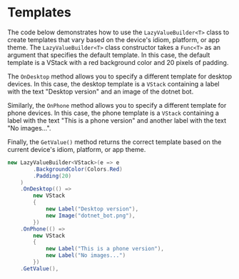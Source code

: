 # Templates

The code below demonstrates how to use the `LazyValueBuilder<T>` class to create templates that vary based on the device's idiom, platform, or app theme. The `LazyValueBuilder<T>` class constructor takes a `Func<T>` as an argument that specifies the default template. In this case, the default template is a VStack with a red background color and 20 pixels of padding.

The `OnDesktop` method allows you to specify a different template for desktop devices. In this case, the desktop template is a `VStack` containing a label with the text "Desktop version" and an image of the dotnet bot.

Similarly, the `OnPhone` method allows you to specify a different template for phone devices. In this case, the phone template is a `VStack` containing a label with the text "This is a phone version" and another label with the text "No images...".

Finally, the `GetValue()` method returns the correct template based on the current device's idiom, platform, or app theme.

```cs
new LazyValueBuilder<VStack>(e => e
        .BackgroundColor(Colors.Red)
        .Padding(20)
    )
    .OnDesktop(() =>
        new VStack
        {
            new Label("Desktop version"),
            new Image("dotnet_bot.png"),
        })
    .OnPhone(() =>
        new VStack
        {
            new Label("This is a phone version"),
            new Label("No images...")
        })
    .GetValue(),
```
